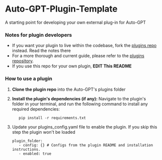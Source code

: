 # Auto-GPT-Plugin-Template
A starting point for developing your own external plug-in for Auto-GPT

### Notes for plugin developers

- If you want your plugin to live within the codebase, fork the [plugins repo](https://github.com/Significant-Gravitas/Auto-GPT-Plugins) instead. Read the notes there
- For a more thorough and current guide, please refer to the [plugins repository](https://github.com/Significant-Gravitas/Auto-GPT-Plugins).
- If you use this repo for your own plugin, **EDIT This README**

### How to use a plugin

1. **Clone the plugin repo** into the Auto-GPT's plugins folder
2. **Install the plugin's dependencies (if any):**
   Navigate to the plugin's folder in your terminal, and run the following command to install any required dependencies:

   ``` shell
      pip install -r requirements.txt
   ```
4. Update your plugins_config.yaml file to enable the plugin. If you skip this step the plugin won't be loaded

   ```shell
   plugin_folder:
      - config: {} # Configs from the plugin README and installation instructions.
      - enabled: true
   ```
